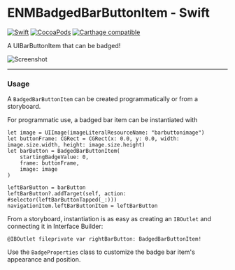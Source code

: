 # ENMBadgedBarButtonItem - Swift

[![Swift](https://img.shields.io/badge/Swift-4.2-orange.svg?style=flat-square)]()
[![CocoaPods](https://img.shields.io/cocoapods/v/ENMBadgedBarButtonItem.svg?style=flat-square)]()
[![Carthage compatible](https://img.shields.io/badge/Carthage-compatible-4BC51D.svg?style=flat-square)](https://github.com/Carthage/Carthage)

A UIBarButtonItem that can be badged!

![Screenshot](screenshot.png)

---

### Usage
A `BadgedBarButtonItem` can be created programmatically or from a storyboard.

For programmatic use, a badged bar item can be instantiated with
```
let image = UIImage(imageLiteralResourceName: "barbuttonimage")
let buttonFrame: CGRect = CGRect(x: 0.0, y: 0.0, width: image.size.width, height: image.size.height)
let barButton = BadgedBarButtonItem(
    startingBadgeValue: 0,
    frame: buttonFrame,
    image: image
)

leftBarButton = barButton
leftBarButton?.addTarget(self, action: #selector(leftBarButtonTapped(_:)))
navigationItem.leftBarButtonItem = leftBarButton
```

From a storyboard, instantiation is as easy as creating an `IBOutlet` and connecting it in Interface Builder:
```
@IBOutlet fileprivate var rightBarButton: BadgedBarButtonItem!
```

Use the `BadgeProperties` class to customize the badge bar item's appearance and position.
